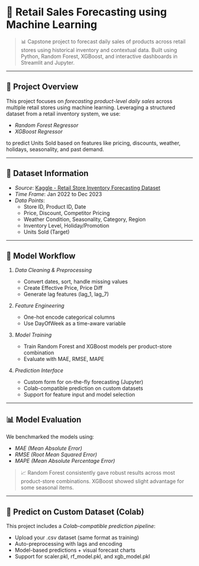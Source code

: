 # 🛒 Retail Sales Forecasting using Machine Learning

> 📊 Capstone project to forecast daily sales of products across retail stores using historical inventory and contextual data. Built using Python, Random Forest, XGBoost, and interactive dashboards in Streamlit and Jupyter.

---

## 🚀 Project Overview

This project focuses on *forecasting product-level daily sales* across multiple retail stores using machine learning. Leveraging a structured dataset from a retail inventory system, we use:
- *Random Forest Regressor*
- *XGBoost Regressor*

to predict Units Sold based on features like pricing, discounts, weather, holidays, seasonality, and past demand.

---

## 📂 Dataset Information

- *Source*: [Kaggle - Retail Store Inventory Forecasting Dataset](https://www.kaggle.com/datasets/anirudhchauhan/retail-store-inventory-forecasting-dataset)
- *Time Frame*: Jan 2022 to Dec 2023
- *Data Points*:
  - Store ID, Product ID, Date
  - Price, Discount, Competitor Pricing
  - Weather Condition, Seasonality, Category, Region
  - Inventory Level, Holiday/Promotion
  - Units Sold (Target)

---

## 🧠 Model Workflow

1. *Data Cleaning & Preprocessing*
   - Convert dates, sort, handle missing values
   - Create Effective Price, Price Diff
   - Generate lag features (lag_1, lag_7)

2. *Feature Engineering*
   - One-hot encode categorical columns
   - Use DayOfWeek as a time-aware variable

3. *Model Training*
   - Train Random Forest and XGBoost models per product-store combination
   - Evaluate with MAE, RMSE, MAPE

4. *Prediction Interface*
   - Custom form for on-the-fly forecasting (Jupyter)
   - Colab-compatible prediction on custom datasets
   - Support for feature input and model selection

---

## 📊 Model Evaluation

We benchmarked the models using:
- *MAE (Mean Absolute Error)*
- *RMSE (Root Mean Squared Error)*
- *MAPE (Mean Absolute Percentage Error)*

> 📈 Random Forest consistently gave robust results across most product-store combinations. XGBoost showed slight advantage for some seasonal items.

---

## 🧪 Predict on Custom Dataset (Colab)

This project includes a *Colab-compatible prediction pipeline*:

- Upload your .csv dataset (same format as training)
- Auto-preprocessing with lags and encoding
- Model-based predictions + visual forecast charts
- Support for scaler.pkl, rf_model.pkl, and xgb_model.pkl
